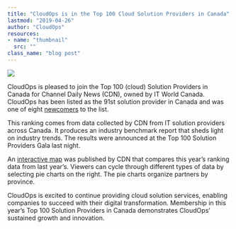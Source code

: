 ```yaml
---
title: "CloudOps is in the Top 100 Cloud Solution Providers in Canada"
lastmod: "2019-04-26"
author: "CloudOps"
resources:
- name: "thumbnail"
  src: ""
class_name: "blog post"
---
```


<img src="/images/blog/post/CDN-Top-Solution-Provider.png" class="main-blog-image">

<p>CloudOps is pleased to join the Top 100 (cloud) Solution Providers in Canada for Channel Daily News (CDN), owned by IT World Canada. CloudOps has been listed as the 91st solution provider in Canada and was one of eight <a href="https://channeldailynews.com/news/newcomers-to-the-cdn-top-100-list-crafting-integrated-client-focused-solutions/66787">newcomers</a> to the list.</p>

<p>This ranking comes from data collected by CDN from IT solution providers across Canada. It produces an industry benchmark report that sheds light on industry trends. The results were announced at the Top 100 Solution Providers Gala last night.</p>

<p>An <a href="https://channeldailynews.com/news/cdn-top-100-solution-providers-map-2/67120">interactive map</a> was published by CDN that compares this year’s ranking data from last year’s. Viewers can cycle through different types of data by selecting pie charts on the right. The pie charts organize partners by province.</p>

<p>CloudOps is excited to continue providing cloud solution services, enabling companies to succeed with their digital transformation. Membership in this year’s Top 100 Solution Providers in Canada demonstrates CloudOps’ sustained growth and innovation.</p>